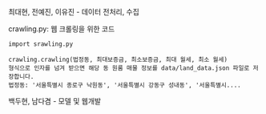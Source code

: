 최대현, 전예진, 이유진 - 데이터 전처리, 수집

crawling.py: 웹 크롤링을 위한 코드

```
import srawling.py

crawling.crawling(법정동, 최대보증금, 최소보증금, 최대 월세, 최소 월세)
형식으로 인자를 넘겨 받으면 해당 동 원룸 매물 정보를 data/land_data.json 파일로 저장합니다.
법정동: '서울특별시 종로구 낙원동', '서울특별시 강동구 성내동', '서울특별시....
```

백두현, 남다겸 - 모델 및 웹개발
